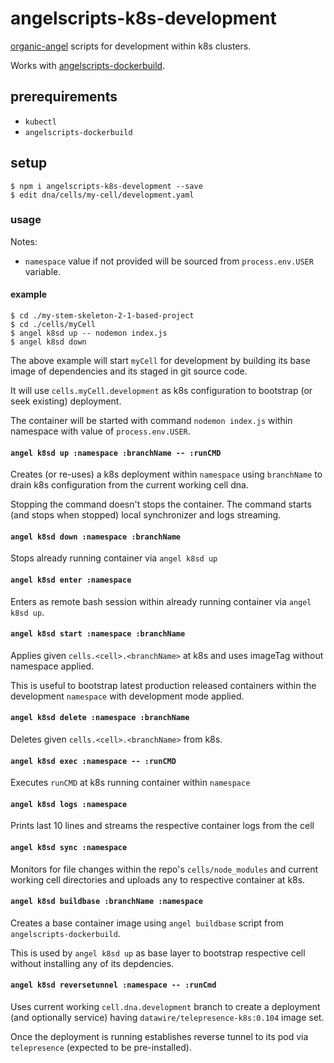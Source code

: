 # angelscripts-k8s-development

[organic-angel](https://github.com/node-organic/organic-angel) scripts for development within k8s clusters.

Works with [angelscripts-dockerbuild](https://github.com/node-organic/angelscripts-dockerbuild).

## prerequirements

* `kubectl`
* `angelscripts-dockerbuild`

## setup

```
$ npm i angelscripts-k8s-development --save
$ edit dna/cells/my-cell/development.yaml
```

### usage

Notes:

* `namespace` value if not provided will be sourced from `process.env.USER` variable.

#### example

```
$ cd ./my-stem-skeleton-2-1-based-project
$ cd ./cells/myCell
$ angel k8sd up -- nodemon index.js
$ angel k8sd down
```

The above example will start `myCell` for development by building its base image of dependencies and its staged in git source code.

It will use `cells.myCell.development` as k8s configuration to bootstrap (or seek existing) deployment. 

The container will be started with command `nodemon index.js` within namespace with value of `process.env.USER`.


#### `angel k8sd up :namespace :branchName -- :runCMD`

Creates (or re-uses) a k8s deployment within `namespace` using `branchName` to drain k8s configuration from the current working cell dna.

Stopping the command doesn't stops the container.
The command starts (and stops when stopped) local synchronizer and logs streaming.

#### `angel k8sd down :namespace :branchName`

Stops already running container via `angel k8sd up`

#### `angel k8sd enter :namespace`

Enters as remote bash session within already running container via `angel k8sd up`.

#### `angel k8sd start :namespace :branchName`

Applies given `cells.<cell>.<branchName>` at k8s and uses imageTag without namespace applied. 

This is useful to bootstrap latest production released containers within the development `namespace` with development mode applied.

#### `angel k8sd delete :namespace :branchName`

Deletes given `cells.<cell>.<branchName>` from k8s.

#### `angel k8sd exec :namespace -- :runCMD`

Executes `runCMD` at k8s running container within `namespace`

#### `angel k8sd logs :namespace`

Prints last 10 lines and streams the respective container logs from the cell

#### `angel k8sd sync :namespace`

Monitors for file changes within the repo's `cells/node_modules` and current working cell directories and uploads any to respective container at k8s.

#### `angel k8sd buildbase :branchName :namespace`

Creates a base container image using `angel buildbase` script from `angelscripts-dockerbuild`.

This is used by `angel k8sd up` as base layer to bootstrap respective cell without installing any of its depdencies.

#### `angel k8sd reversetunnel :namespace -- :runCmd`

Uses current working `cell.dna.development` branch to create a deployment (and optionally service) having `datawire/telepresence-k8s:0.104` image set.

Once the deployment is running establishes reverse tunnel to its pod via `telepresence` (expected to be pre-installed).